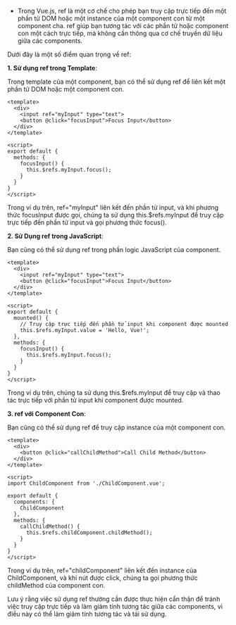 - Trong Vue.js, ref là một cơ chế cho phép bạn truy cập trực tiếp đến một phần tử DOM hoặc một instance của một component con từ một component cha. ref giúp bạn tương tác với các phần tử hoặc component con một cách trực tiếp, mà không cần thông qua cơ chế truyền dữ liệu giữa các components.

Dưới đây là một số điểm quan trọng về ref:

**1. Sử dụng ref trong Template**:

Trong template của một component, bạn có thể sử dụng ref để liên kết một phần tử DOM hoặc một component con.

```
<template>
  <div>
    <input ref="myInput" type="text">
    <button @click="focusInput">Focus Input</button>
  </div>
</template>

<script>
export default {
  methods: {
    focusInput() {
      this.$refs.myInput.focus();
    }
  }
}
</script>
```

Trong ví dụ trên, ref="myInput" liên kết đến phần tử input, và khi phương thức focusInput được gọi, chúng ta sử dụng this.$refs.myInput để truy cập trực tiếp đến phần tử input và gọi phương thức focus().

**2. Sử Dụng ref trong JavaScript**:

Bạn cũng có thể sử dụng ref trong phần logic JavaScript của component.

```
<template>
  <div>
    <input ref="myInput" type="text">
    <button @click="focusInput">Focus Input</button>
  </div>
</template>

<script>
export default {
  mounted() {
    // Truy cập trực tiếp đến phần tử input khi component được mounted
    this.$refs.myInput.value = 'Hello, Vue!';
  },
  methods: {
    focusInput() {
      this.$refs.myInput.focus();
    }
  }
}
</script>
```

Trong ví dụ trên, chúng ta sử dụng this.$refs.myInput để truy cập và thao tác trực tiếp với phần tử input khi component được mounted.

**3. ref với Component Con**:

Bạn cũng có thể sử dụng ref để truy cập instance của một component con.

```
<template>
  <div>
    <button @click="callChildMethod">Call Child Method</button>
  </div>
</template>

<script>
import ChildComponent from './ChildComponent.vue';

export default {
  components: {
    ChildComponent
  },
  methods: {
    callChildMethod() {
      this.$refs.childComponent.childMethod();
    }
  }
}
</script>
```

Trong ví dụ trên, ref="childComponent" liên kết đến instance của ChildComponent, và khi nút được click, chúng ta gọi phương thức childMethod của component con.

Lưu ý rằng việc sử dụng ref thường cần được thực hiện cẩn thận để tránh việc truy cập trực tiếp và làm giảm tính tương tác giữa các components, vì điều này có thể làm giảm tính tương tác và tái sử dụng.
